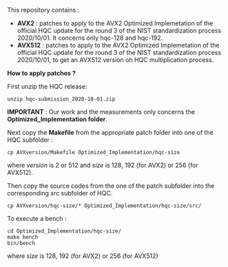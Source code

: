 This repository contains :

* **AVX2** : patches to apply to the AVX2 Optimized Implemetation of the official HQC update for the round 3 of the NIST standardization process 2020/10/01. It concerns only hqc-128 and hqc-192.
* **AVX512** : patches to apply to the AVX2 Optimized Implemetation of the official HQC update for the round 3 of the NIST standardization process 2020/10/01, to get an AVX512 version oh HQC multiplication process.

**How to apply patches ?**

First unzip the HQC release:
```console
unzip hqc-submission_2020-10-01.zip
```
**IMPORTANT** : Our work and the measurements only concerns the **Optimized_Implementation folder**.

Next copy the **Makefile**  from the appropriate patch folder into one of the HQC subfolder :
```console
cp AVXversion/Makefile Optimized_Implementation/hqc-size
```
where *version* is 2 or 512 and *size* is 128, 192 (for AVX2) or 256 (for AVX512).

Then copy the source codes from the one of the patch subfolder into the corresponding *src* subfolder of HQC.

```console
cp AVXversion/hqc-size/* Optimized_Implementation/hqc-size/src/
```

To execute a bench :
```console
cd Optimized_Implementation/hqc-size/
make bench
bin/bench
```
where *size* is 128, 192 (for AVX2) or 256 (for AVX512)


